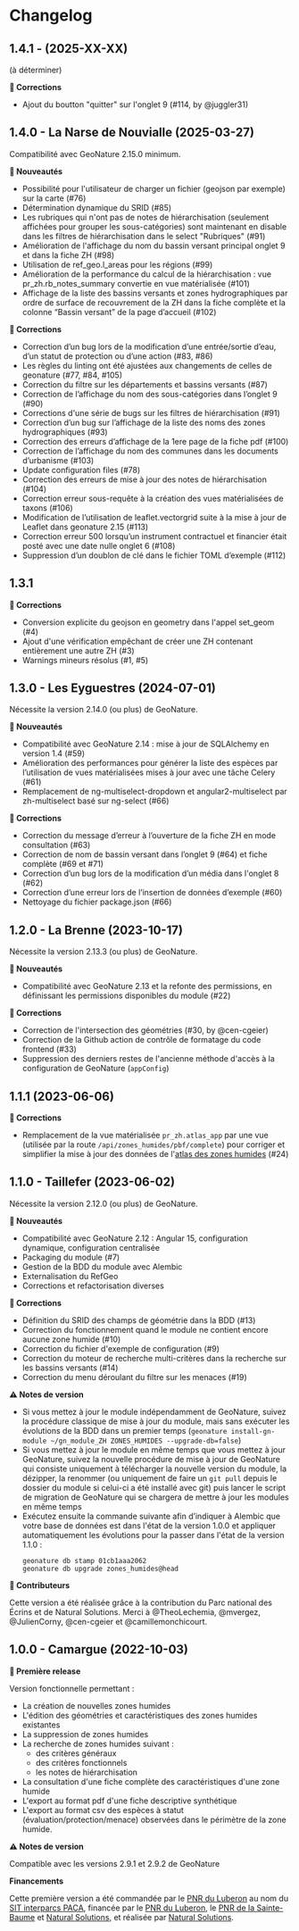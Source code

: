 # Changelog

## 1.4.1 - (2025-XX-XX)

(à déterminer)

**🐛 Corrections**

- Ajout du boutton "quitter" sur l'onglet 9 (#114, by @juggler31)

## 1.4.0 - La Narse de Nouvialle (2025-03-27)

Compatibilité avec GeoNature 2.15.0 minimum.

**🚀 Nouveautés**

- Possibilité pour l'utilisateur de charger un fichier (geojson par exemple) sur la carte (#76)
- Détermination dynamique du SRID (#85)
- Les rubriques qui n'ont pas de notes de hiérarchisation (seulement affichées pour grouper les sous-catégories) sont maintenant en disable dans les filtres de hiérarchisation dans le select "Rubriques" (#91)
- Amélioration de l'affichage du nom du bassin versant principal onglet 9 et dans la fiche ZH (#98)
- Utilisation de ref_geo.l_areas pour les régions (#99)
- Amélioration de la performance du calcul de la hiérarchisation : vue pr_zh.rb_notes_summary convertie en vue matérialisée (#101)
- Affichage de la liste des bassins versants et zones hydrographiques par ordre de surface de recouvrement de la ZH dans la fiche complète et la colonne “Bassin versant” de la page d’accueil (#102)

**🐛 Corrections**

- Correction d’un bug lors de la modification d’une entrée/sortie d’eau, d’un statut de protection ou d’une action (#83, #86)
- Les règles du linting ont été ajustées aux changements de celles de geonature (#77, #84, #105)
- Correction du filtre sur les départements et bassins versants (#87)
- Correction de l’affichage du nom des sous-catégories dans l’onglet 9 (#90)
- Corrections d'une série de bugs sur les filtres de hiérarchisation (#91)
- Correction d’un bug sur l’affichage de la liste des noms des zones hydrographiques (#93)
- Correction des erreurs d’affichage de la 1ere page de la fiche pdf (#100)
- Correction de l’affichage du nom des communes dans les documents d’urbanisme (#103)
- Update configuration files (#78)
- Correction des erreurs de mise à jour des notes de hiérarchisation (#104)
- Correction erreur sous-requête à la création des vues matérialisées de taxons (#106)
- Modification de l’utilisation de leaflet.vectorgrid suite à la mise à jour de Leaflet dans geonature 2.15 (#113)
- Correction erreur 500 lorsqu’un instrument contractuel et financier était posté avec une date nulle onglet 6 (#108)
- Suppression d’un doublon de clé dans le fichier TOML d’exemple (#112)

## 1.3.1

**🐛 Corrections**

- Conversion explicite du geojson en geometry dans l'appel set_geom (#4)
- Ajout d'une vérification empêchant de créer une ZH contenant entièrement une autre ZH (#3)
- Warnings mineurs résolus (#1, #5)

## 1.3.0 - Les Eyguestres (2024-07-01)

Nécessite la version 2.14.0 (ou plus) de GeoNature.

**🚀 Nouveautés**

- Compatibilité avec GeoNature 2.14 : mise à jour de SQLAlchemy en version 1.4 (#59)
- Amélioration des performances pour générer la liste des espèces par l’utilisation de vues matérialisées mises à jour avec une tâche Celery (#61)
- Remplacement de ng-multiselect-dropdown et angular2-multiselect par zh-multiselect basé sur ng-select (#66)

**🐛 Corrections**

- Correction du message d’erreur à l’ouverture de la fiche ZH en mode consultation (#63)
- Correction de nom de bassin versant dans l’onglet 9 (#64) et fiche complète (#69 et #71)
- Correction d’un bug lors de la modification d’un média dans l'onglet 8 (#62)
- Correction d’une erreur lors de l’insertion de données d’exemple (#60)
- Nettoyage du fichier package.json (#66)

## 1.2.0 - La Brenne (2023-10-17)

Nécessite la version 2.13.3 (ou plus) de GeoNature.

**🚀 Nouveautés**

- Compatibilité avec GeoNature 2.13 et la refonte des permissions, en définissant les permissions disponibles du module (#22)

**🐛 Corrections**

- Correction de l'intersection des géométries (#30, by @cen-cgeier)
- Correction de la Github action de contrôle de formatage du code frontend (#33)
- Suppression des derniers restes de l'ancienne méthode d'accès à la configuration de GeoNature (`appConfig`)

## 1.1.1 (2023-06-06)

**🐛 Corrections**

- Remplacement de la vue matérialisée `pr_zh.atlas_app` par une vue (utilisée par la route `/api/zones_humides/pbf/complete`) pour corriger et simplifier la mise à jour des données de l'[atlas des zones humides](https://github.com/PnX-SI/GeoNature-ZH-atlas) (#24)

## 1.1.0 - Taillefer (2023-06-02)

Nécessite la version 2.12.0 (ou plus) de GeoNature.

**🚀 Nouveautés**

- Compatibilité avec GeoNature 2.12 : Angular 15, configuration dynamique, configuration centralisée
- Packaging du module (#7)
- Gestion de la BDD du module avec Alembic
- Externalisation du RefGeo
- Corrections et refactorisation diverses

**🐛 Corrections**

- Définition du SRID des champs de géométrie dans la BDD (#13)
- Correction du fonctionnement quand le module ne contient encore aucune zone humide (#10)
- Correction du fichier d'exemple de configuration (#9)
- Correction du moteur de recherche multi-critères dans la recherche sur les bassins versants (#14)
- Correction du menu déroulant du filtre sur les menaces (#19)

**⚠️ Notes de version**

- Si vous mettez à jour le module indépendamment de GeoNature, suivez la procédure classique de mise à jour du module, mais sans exécuter les évolutions de la BDD dans un premier temps (`geonature install-gn-module ~/gn_module_ZH ZONES_HUMIDES --upgrade-db=false`)
- Si vous mettez à jour le module en même temps que vous mettez à jour GeoNature, suivez la nouvelle procédure de mise à jour de GeoNature qui consiste uniquement à télécharger la nouvelle version du module, la dézipper, la renommer (ou uniquement de faire un `git pull` depuis le dossier du module si celui-ci a été installé avec git) puis lancer le script de migration de GeoNature qui se chargera de mettre à jour les modules en même temps
- Exécutez ensuite la commande suivante afin d’indiquer à Alembic que votre base de données est dans l'état de la version 1.0.0 et appliquer automatiquement les évolutions pour la passer dans l'état de la version 1.1.0 :
  ```
  geonature db stamp 01cb1aaa2062
  geonature db upgrade zones_humides@head
  ```

**📝 Contributeurs**

Cette version a été réalisée grâce à la contribution du Parc national des Écrins et de Natural Solutions.
Merci à @TheoLechemia, @mvergez, @JulienCorny, @cen-cgeier et @camillemonchicourt.

## 1.0.0 - Camargue (2022-10-03)

**🚀 Première release**

Version fonctionnelle permettant :
- La création de nouvelles zones humides
- L'édition des géométries et caractéristiques des zones humides existantes
- La suppression de zones humides
- La recherche de zones humides suivant :
  - des critères généraux
  - des critères fonctionnels
  - les notes de hiérarchisation
- La consultation d'une fiche complète des caractéristiques d'une zone humide
- L'export au format pdf d'une fiche descriptive synthétique
- L'export au format csv des espèces à statut (évaluation/protection/menace)
  observées dans le périmètre de la zone humide.

**⚠️ Notes de version**

Compatible avec les versions 2.9.1 et 2.9.2 de GeoNature

**Financements**

Cette première version a été commandée par le [PNR du Luberon](https://www.parcduluberon.fr/) au nom du [SIT interparcs PACA](http://geo.pnrpaca.org/), financée par le [PNR du Luberon](https://www.parcduluberon.fr/), le [PNR de la Sainte-Baume](https://www.pnr-saintebaume.fr/) et [Natural Solutions](https://www.natural-solutions.eu/), et réalisée par [Natural Solutions](https://www.natural-solutions.eu/).
